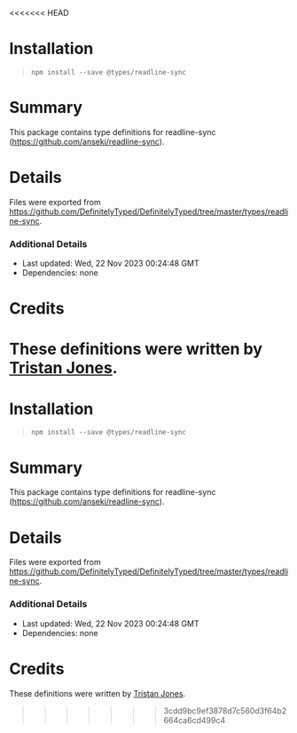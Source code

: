 <<<<<<< HEAD
# Installation
> `npm install --save @types/readline-sync`

# Summary
This package contains type definitions for readline-sync (https://github.com/anseki/readline-sync).

# Details
Files were exported from https://github.com/DefinitelyTyped/DefinitelyTyped/tree/master/types/readline-sync.

### Additional Details
 * Last updated: Wed, 22 Nov 2023 00:24:48 GMT
 * Dependencies: none

# Credits
These definitions were written by [Tristan Jones](https://github.com/jonestristand).
=======
# Installation
> `npm install --save @types/readline-sync`

# Summary
This package contains type definitions for readline-sync (https://github.com/anseki/readline-sync).

# Details
Files were exported from https://github.com/DefinitelyTyped/DefinitelyTyped/tree/master/types/readline-sync.

### Additional Details
 * Last updated: Wed, 22 Nov 2023 00:24:48 GMT
 * Dependencies: none

# Credits
These definitions were written by [Tristan Jones](https://github.com/jonestristand).
>>>>>>> 3cdd9bc9ef3878d7c560d3f64b2664ca6cd499c4
